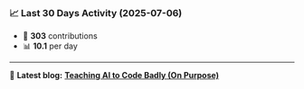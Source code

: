 <!--START_STATS-->
### 📈 Last 30 Days Activity (2025-07-06)  
- 🧮 **303** contributions  
- 📊 **10.1** per day
---
📝 **Latest blog:** [**Teaching AI to Code Badly (On Purpose)**](https://andriak.com/blog/badly-trained-ai)
<!--END_STATS-->
